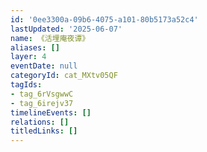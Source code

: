 ```yaml
---
id: '0ee3300a-09b6-4075-a101-80b5173a52c4'
lastUpdated: '2025-06-07'
name: 《活埋庵夜谭》
aliases: []
layer: 4
eventDate: null
categoryId: cat_MXtv05QF
tagIds:
- tag_6rVsgwwC
- tag_6irejv37
timelineEvents: []
relations: []
titledLinks: []
---
```



